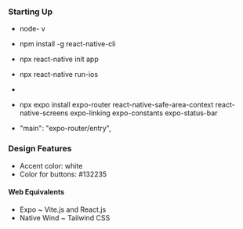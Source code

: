 ### Starting Up
- node- v
- npm install -g react-native-cli
- npx react-native init app
- npx react-native run-ios


- 
- npx expo install expo-router react-native-safe-area-context react-native-screens expo-linking expo-constants expo-status-bar
- "main": "expo-router/entry",


### Design Features
- Accent color: white 
- Color for buttons: #132235

#### Web Equivalents
- Expo ~ Vite.js and React.js
- Native Wind ~ Tailwind CSS


